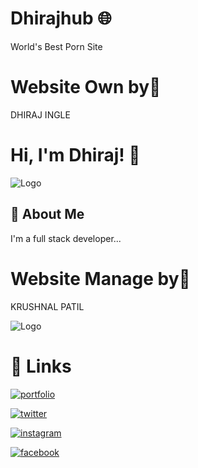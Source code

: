 
# Dhirajhub 🌐
World's Best Porn Site


# Website Own by👑
DHIRAJ INGLE

# Hi, I'm Dhiraj! 👋


![Logo](https://dhirajhub.netlify.app/images/logo1.jpeg)





## 🚀 About Me
I'm a full stack developer...

# Website Manage by💼
KRUSHNAL PATIL


![Logo](https://Krushnal.work.gd/IMG/preview(2).png)



# 🔗 Links

[![portfolio](https://img.shields.io/badge/my_portfolio-000?style=for-the-badge&logo=ko-fi&logoColor=white)](https://krushnal.work.gd/)

[![twitter](https://img.shields.io/badge/twitter-1DA1F2?style=for-the-badge&logo=twitter&logoColor=white)](https://www.twitter.com/krushnal_09?=08/)

[![instagram](https://img.shields.io/badge/instagram-1DA1F2?style=for-the-badge&logo=instagram&logoColor=violet)](https://instagram.com/krushnal_09)

[![facebook](https://img.shields.io/badge/facebook-1DA1F2?style=for-the-badge&logo=facebook&logoColor=white)](https://www.facebook.com/Krushnal.patil.37625/)

